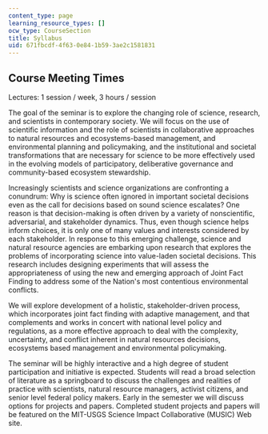 ```yaml
---
content_type: page
learning_resource_types: []
ocw_type: CourseSection
title: Syllabus
uid: 671fbcdf-4f63-0e84-1b59-3ae2c1581831
---
```


Course Meeting Times
--------------------

Lectures: 1 session / week, 3 hours / session

The goal of the seminar is to explore the changing role of science, research, and scientists in contemporary society. We will focus on the use of scientific information and the role of scientists in collaborative approaches to natural resources and ecosystems-based management, and environmental planning and policymaking, and the institutional and societal transformations that are necessary for science to be more effectively used in the evolving models of participatory, deliberative governance and community-based ecosystem stewardship.

Increasingly scientists and science organizations are confronting a conundrum: Why is science often ignored in important societal decisions even as the call for decisions based on sound science escalates? One reason is that decision-making is often driven by a variety of nonscientific, adversarial, and stakeholder dynamics. Thus, even though science helps inform choices, it is only one of many values and interests considered by each stakeholder. In response to this emerging challenge, science and natural resource agencies are embarking upon research that explores the problems of incorporating science into value-laden societal decisions. This research includes designing experiments that will assess the appropriateness of using the new and emerging approach of Joint Fact Finding to address some of the Nation's most contentious environmental conflicts.

We will explore development of a holistic, stakeholder-driven process, which incorporates joint fact finding with adaptive management, and that complements and works in concert with national level policy and regulations, as a more effective approach to deal with the complexity, uncertainty, and conflict inherent in natural resources decisions, ecosystems based management and environmental policymaking.

The seminar will be highly interactive and a high degree of student participation and initiative is expected. Students will read a broad selection of literature as a springboard to discuss the challenges and realities of practice with scientists, natural resource managers, activist citizens, and senior level federal policy makers. Early in the semester we will discuss options for projects and papers. Completed student projects and papers will be featured on the MIT-USGS Science Impact Collaborative (MUSIC) Web site.